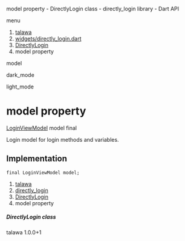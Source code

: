 




model property - DirectlyLogin class - directly\_login library - Dart API







menu

1. [talawa](../../index.html)
2. [widgets/directly\_login.dart](../../widgets_directly_login/widgets_directly_login-library.html)
3. [DirectlyLogin](../../widgets_directly_login/DirectlyLogin-class.html)
4. model property

model


dark\_mode

light\_mode




# model property


[LoginViewModel](../../view_model_pre_auth_view_models_login_view_model/LoginViewModel-class.html)
model
final

Login model for login methods and variables.


## Implementation

```
final LoginViewModel model;
```

 


1. [talawa](../../index.html)
2. [directly\_login](../../widgets_directly_login/widgets_directly_login-library.html)
3. [DirectlyLogin](../../widgets_directly_login/DirectlyLogin-class.html)
4. model property

##### DirectlyLogin class





talawa
1.0.0+1






